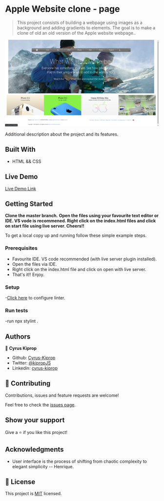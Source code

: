 # Apple Website clone - page

> This project consists of building a webpage using images as a background and adding gradients to elements. The goal is to make a clone of old an old version of the Apple website webpage..

![screenshot](./apple-page-screenshot.png)

Additional description about the project and its features.

## Built With

- HTML && CSS

## Live Demo

[Live Demo Link](https://rawcdn.githack.com/Cyrus-Kiprop/apple-clone/7eb302939b62b187360a9e6223aa84820a3c1ca0/index.html)

## Getting Started

**Clone the master branch.**
**Open the files using your favourite text editor or IDE. VS vode is recommened. Right click on the index.html files and click on start file using live server. Cheers!!**

To get a local copy up and running follow these simple example steps.

### Prerequisites

- Favourite IDE. VS code recommended (with live server plugin installed).
- Open the files via IDE.
- Right click on the index.html file and click on open with live server.
- That's it!! Enjoy.

### Setup

-[Click here](https://github.com/microverseinc/linters-config/tree/master/css) to configure linter.

### Run tests

-run npx stylint .

## Authors

👤 **Cyrus Kiprop**

- Github: [Cyrus-Kiprop](https://github.com/Cyrus-Kiprop)
- Twitter: [@kipropJS](https://twitter.com/kipropJS)
- Linkedin: [cyrus-kiprop](https://www.linkedin.com/in/cyrus-kiprop-ba7320120/)

## 🤝 Contributing

Contributions, issues and feature requests are welcome!

Feel free to check the [issues page](https://github.com/Cyrus-Kiprop/apple-clone/issues).

## Show your support

Give a ⭐️ if you like this project!

## Acknowledgments

- User interface is the process of shifting from chaotic complexity to elegant simplicity -- Henrique.

## 📝 License

This project is [MIT](lic.url) licensed.
